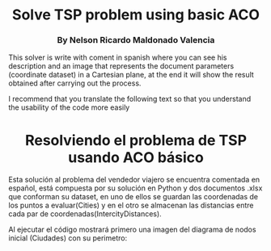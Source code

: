 <h1 align="center">Solve TSP problem using basic ACO</h1>
<h3 align="center">By Nelson Ricardo Maldonado Valencia</h3>
<p>This solver is write with coment in spanish where you can see his description and an image that represents the document parameters (coordinate dataset) in a Cartesian plane, at the end it will show the result obtained after carrying out the process.</p>
<p>I recommend that you translate the following text so that you understand the usability of the code more easily</p>
<h1 align="center">Resolviendo el problema de TSP usando ACO básico</h1>
<p>Esta solución al problema del vendedor viajero se encuentra comentada en español, está compuesta por su solución en Python y dos documentos .xlsx que conforman su dataset, en uno de ellos se guardan las coordenadas de los puntos a evaluar(Cities) y en el otro se almacenan las distancias entre cada par de coordenadas(IntercityDistances).</p>
<p>Al ejecutar el código mostrará primero una imagen del diagrama de nodos inicial (Ciudades) con su perimetro:</p>
